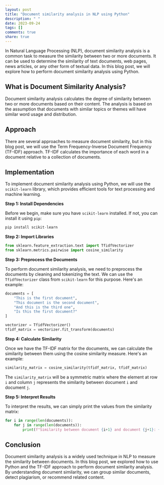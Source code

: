 ```yaml
---
layout: post
title: "Document similarity analysis in NLP using Python"
description: " "
date: 2023-09-24
tags: []
comments: true
share: true
---
```


In Natural Language Processing (NLP), document similarity analysis is a common task to measure the similarity between two or more documents. It can be used to determine the similarity of text documents, web pages, news articles, or any other form of textual data. In this blog post, we will explore how to perform document similarity analysis using Python.

## What is Document Similarity Analysis?

Document similarity analysis calculates the degree of similarity between two or more documents based on their content. The analysis is based on the assumption that documents with similar topics or themes will have similar word usage and distribution.

## Approach

There are several approaches to measure document similarity, but in this blog post, we will use the Term Frequency-Inverse Document Frequency (TF-IDF) approach. TF-IDF calculates the importance of each word in a document relative to a collection of documents.

## Implementation

To implement document similarity analysis using Python, we will use the `scikit-learn` library, which provides efficient tools for text processing and machine learning.

**Step 1: Install Dependencies**

Before we begin, make sure you have `scikit-learn` installed. If not, you can install it using `pip`:

```python
pip install scikit-learn
```

**Step 2: Import Libraries**

```python
from sklearn.feature_extraction.text import TfidfVectorizer
from sklearn.metrics.pairwise import cosine_similarity
```

**Step 3: Preprocess the Documents**

To perform document similarity analysis, we need to preprocess the documents by cleaning and tokenizing the text. We can use the `TfidfVectorizer` class from `scikit-learn` for this purpose. Here's an example:

```python
documents = [
    "This is the first document",
    "This document is the second document",
    "And this is the third one",
    "Is this the first document?"
]

vectorizer = TfidfVectorizer()
tfidf_matrix = vectorizer.fit_transform(documents)
```

**Step 4: Calculate Similarity**

Once we have the TF-IDF matrix for the documents, we can calculate the similarity between them using the cosine similarity measure. Here's an example:

```python
similarity_matrix = cosine_similarity(tfidf_matrix, tfidf_matrix)
```

The `similarity_matrix` will be a symmetric matrix where the element at row `i` and column `j` represents the similarity between document `i` and document `j`.

**Step 5: Interpret Results**

To interpret the results, we can simply print the values from the similarity matrix:

```python
for i in range(len(documents)):
    for j in range(len(documents)):
        print(f"Similarity between document {i+1} and document {j+1}: {similarity_matrix[i][j]}")
```

## Conclusion

Document similarity analysis is a widely used technique in NLP to measure the similarity between documents. In this blog post, we explored how to use Python and the TF-IDF approach to perform document similarity analysis. By understanding document similarity, we can group similar documents, detect plagiarism, or recommend related content.